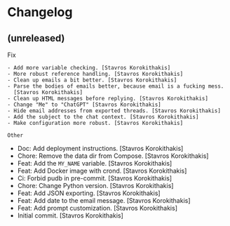 Changelog
=========


(unreleased)
------------

Fix
~~~
- Add more variable checking. [Stavros Korokithakis]
- More robust reference handling. [Stavros Korokithakis]
- Clean up emails a bit better. [Stavros Korokithakis]
- Parse the bodies of emails better, because email is a fucking mess.
  [Stavros Korokithakis]
- Clean up HTML messages before replying. [Stavros Korokithakis]
- Change "Me" to "ChatGPT" [Stavros Korokithakis]
- Hide email addresses from exported threads. [Stavros Korokithakis]
- Add the subject to the chat context. [Stavros Korokithakis]
- Make configuration more robust. [Stavros Korokithakis]

Other
~~~~~
- Doc: Add deployment instructions. [Stavros Korokithakis]
- Chore: Remove the data dir from Compose. [Stavros Korokithakis]
- Feat: Add the `MY_NAME` variable. [Stavros Korokithakis]
- Feat: Add Docker image with crond. [Stavros Korokithakis]
- Ci: Forbid pudb in pre-commit. [Stavros Korokithakis]
- Chore: Change Python version. [Stavros Korokithakis]
- Feat: Add JSON exporting. [Stavros Korokithakis]
- Feat: Add date to the email message. [Stavros Korokithakis]
- Feat: Add prompt customization. [Stavros Korokithakis]
- Initial commit. [Stavros Korokithakis]



